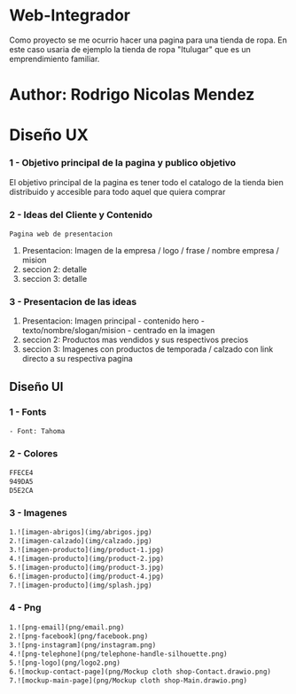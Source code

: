 # Web-Integrador
Como proyecto se me ocurrio hacer una pagina para una tienda de ropa. En este caso usaria de ejemplo la tienda de ropa "Itulugar" que es un emprendimiento familiar.


# Author: Rodrigo Nicolas Mendez

# Diseño UX

### 1 - Objetivo principal de la pagina y publico objetivo
El objetivo principal de la pagina es tener todo el catalogo de la tienda bien distribuido y accesible para todo aquel que quiera comprar

### 2 - Ideas del Cliente y Contenido
    Pagina web de presentacion

1. Presentacion: Imagen de la empresa / logo / frase / nombre empresa / mision
2. seccion 2: detalle
3. seccion 3: detalle

### 3 - Presentacion de las ideas

1. Presentacion: Imagen principal - contenido hero - texto/nombre/slogan/mision - centrado en la imagen
2. seccion 2: Productos mas vendidos y sus respectivos precios  
3. seccion 3: Imagenes con productos de temporada / calzado con link directo a su respectiva pagina 

## Diseño UI

### 1 - Fonts
    - Font: Tahoma
### 2 - Colores
    FFECE4
    949DA5
    D5E2CA
### 3 - Imagenes
    1.![imagen-abrigos](img/abrigos.jpg)
    2.![imagen-calzado](img/calzado.jpg)
    3.![imagen-producto](img/product-1.jpg)
    4.![imagen-producto](img/product-2.jpg)
    5.![imagen-producto](img/product-3.jpg)
    6.![imagen-producto](img/product-4.jpg)
    7.![imagen-producto](img/splash.jpg)
### 4 - Png
    1.![png-email](png/email.png)
    2.![png-facebook](png/facebook.png)
    3.![png-instagram](png/instagram.png)
    4.![png-telephone](png/telephone-handle-silhouette.png)
    5.![png-logo](png/logo2.png)
    6.![mockup-contact-page](png/Mockup cloth shop-Contact.drawio.png)
    7.![mockup-main-page](png/Mockup cloth shop-Main.drawio.png)